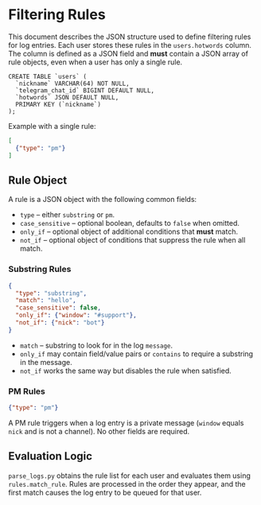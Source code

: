 # Filtering Rules

This document describes the JSON structure used to define filtering rules for
log entries. Each user stores these rules in the `users.hotwords` column. The
column is defined as a JSON field and **must** contain a JSON array of rule
objects, even when a user has only a single rule.

```
CREATE TABLE `users` (
  `nickname` VARCHAR(64) NOT NULL,
  `telegram_chat_id` BIGINT DEFAULT NULL,
  `hotwords` JSON DEFAULT NULL,
  PRIMARY KEY (`nickname`)
);
```

Example with a single rule:

```json
[
  {"type": "pm"}
]
```

## Rule Object

A rule is a JSON object with the following common fields:

- `type` – either `substring` or `pm`.
- `case_sensitive` – optional boolean, defaults to `false` when omitted.
- `only_if` – optional object of additional conditions that **must** match.
- `not_if` – optional object of conditions that suppress the rule when all match.

### Substring Rules

```json
{
  "type": "substring",
  "match": "hello",
  "case_sensitive": false,
  "only_if": {"window": "#support"},
  "not_if": {"nick": "bot"}
}
```

- `match` – substring to look for in the log `message`.
- `only_if` may contain field/value pairs or `contains` to require a substring in the message.
- `not_if` works the same way but disables the rule when satisfied.

### PM Rules

```json
{"type": "pm"}
```

A PM rule triggers when a log entry is a private message (`window` equals `nick` and is not a channel). No other fields are required.

## Evaluation Logic

`parse_logs.py` obtains the rule list for each user and evaluates them using `rules.match_rule`. Rules are processed in the order they appear, and the first match causes the log entry to be queued for that user.

